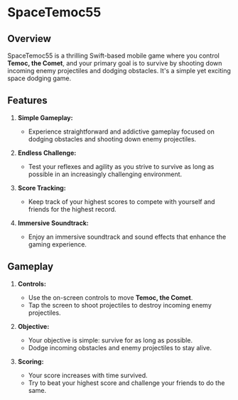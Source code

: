 # SpaceTemoc55

## Overview

SpaceTemoc55 is a thrilling Swift-based mobile game where you control **Temoc, the Comet**, and your primary goal is to survive by shooting down incoming enemy projectiles and dodging obstacles. It's a simple yet exciting space dodging game.



## Features

1. **Simple Gameplay:**
   - Experience straightforward and addictive gameplay focused on dodging obstacles and shooting down enemy projectiles.

2. **Endless Challenge:**
   - Test your reflexes and agility as you strive to survive as long as possible in an increasingly challenging environment.

3. **Score Tracking:**
   - Keep track of your highest scores to compete with yourself and friends for the highest record.

4. **Immersive Soundtrack:**
   - Enjoy an immersive soundtrack and sound effects that enhance the gaming experience.

## Gameplay

1. **Controls:**
   - Use the on-screen controls to move **Temoc, the Comet**.
   - Tap the screen to shoot projectiles to destroy incoming enemy projectiles.

2. **Objective:**
   - Your objective is simple: survive for as long as possible.
   - Dodge incoming obstacles and enemy projectiles to stay alive.

3. **Scoring:**
   - Your score increases with time survived.
   - Try to beat your highest score and challenge your friends to do the same.


